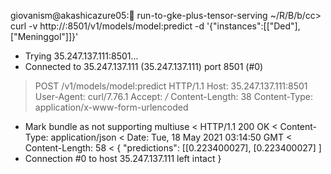 giovanism@akashicazure05: run-to-gke-plus-tensor-serving ~/R/B/b/cc> curl -v http://<tensorflow-service IP>:8501/v1/models/model:predict -d '{"instances":[["Ded"], ["Meninggol"]]}'       
*   Trying 35.247.137.111:8501...
* Connected to 35.247.137.111 (35.247.137.111) port 8501 (#0)
> POST /v1/models/model:predict HTTP/1.1
> Host: 35.247.137.111:8501
> User-Agent: curl/7.76.1
> Accept: */*
> Content-Length: 38
> Content-Type: application/x-www-form-urlencoded
> 
* Mark bundle as not supporting multiuse
< HTTP/1.1 200 OK
< Content-Type: application/json
< Date: Tue, 18 May 2021 03:14:50 GMT
< Content-Length: 58
< 
{
    "predictions": [[0.223400027], [0.223400027]
    ]
* Connection #0 to host 35.247.137.111 left intact
}